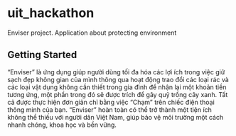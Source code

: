 # uit_hackathon

Enviser project. Application about protecting environment

## Getting Started

“Enviser” là ứng dụng giúp người dùng tối đa hóa các lợi ích trong việc giữ sạch đẹp không gian của mình thông qua hoạt động trao đổi các loại rác và các loại vật dụng không cần thiết trong gia đình để nhận lại một khoản tiền tương ứng, một phần trong đó sẽ được trích để gây quỹ trồng cây xanh. Tất cả được thực hiện đơn giản chỉ bằng việc “Chạm” trên chiếc điện thoại thông minh của bạn. “Enviser” hoàn toàn có thể trở thành một tiện ích không thể thiếu với người dân Việt Nam, giúp bảo vệ môi trường một cách nhanh chóng, khoa học và bền vững.
